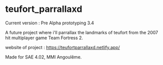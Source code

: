 # teufort_parrallaxd

Current version :
Pre Alpha prototyping 3.4

A future project where i'll parrallax the landmarks of teufort from the 2007 hit multiplayer game Team Fortress 2.

website of project : https://teufortparrallaxd.netlify.app/

Made for SAE 4.02, MMI Angoulême.
